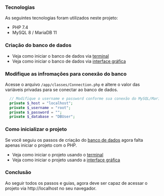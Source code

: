 ### Tecnologias

As seguintes tecnologias foram utilizados neste projeto:

- PHP 7.4
- MySQL 8 / MariaDB 11

### Criação do banco de dados

- Veja como iniciar o banco de dados via [terminal](terminal.md)
- Veja como iniciar o banco de dados via [interface gráfica](interface.md)

### Modifique as infromações para conexão do banco

Acesse o arquivo `/app/classes/Connection.php` e altere o valor das variáveis privadas para se conectar ao banco de dados.

```php
  // Modifique o username e password conforme sua conexão do MySQL/MariaDB
  private $_host = "localhost";
  private $_username = "root";
  private $_password = "";
  private $_database = "DBUser";
```

### Como inicializar o projeto

Se você seguiu os passos de criação do <a href="#criação-do-banco-de-dados">banco de dados</a> agora falta apenas iniciar o projeto com o PHP.

- Veja como iniciar o projeto usando o [terminal](terminal_php.md)
- Veja como iniciar o projeto usando a [interface gráfica](interface_php.md)

### Conclusão

Ao seguir todos os passos e guias, agora deve ser capaz de acessar o projeto via http://localhost no seu navegador.